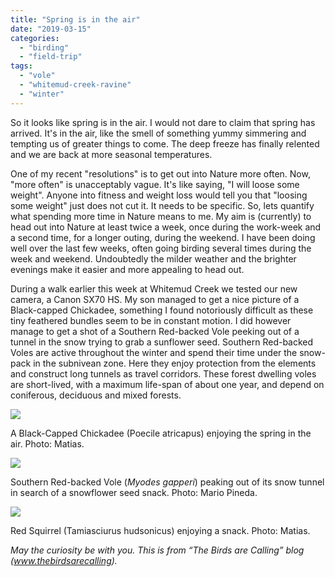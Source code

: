 ```yaml
---
title: "Spring is in the air"
date: "2019-03-15"
categories: 
  - "birding"
  - "field-trip"
tags: 
  - "vole"
  - "whitemud-creek-ravine"
  - "winter"
---
```


So it looks like spring is in the air. I would not dare to claim that spring has arrived. It's in the air, like the smell of something yummy simmering and tempting us of greater things to come. The deep freeze has finally relented and we are back at more seasonal temperatures.

One of my recent "resolutions" is to get out into Nature more often. Now, "more often" is unacceptably vague. It's like saying, "I will loose some weight". Anyone into fitness and weight loss would tell you that "loosing some weight" just does not cut it. It needs to be specific. So, lets quantify what spending more time in Nature means to me. My aim is (currently) to head out into Nature at least twice a week, once during the work-week and a second time, for a longer outing, during the weekend. I have been doing well over the last few weeks, often going birding several times during the week and weekend. Undoubtedly the milder weather and the brighter evenings make it easier and more appealing to head out.

During a walk earlier this week at Whitemud Creek we tested our new camera, a Canon SX70 HS. My son managed to get a nice picture of a Black-capped Chickadee, something I found notoriously difficult as these tiny feathered bundles seem to be in constant motion. I did however manage to get a shot of a Southern Red-backed Vole peeking out of a tunnel in the snow trying to grab a sunflower seed. Southern Red-backed Voles are active throughout the winter and spend their time under the snow-pack in the subnivean zone. Here they enjoy protection from the elements  and construct long tunnels as travel corridors. These forest dwelling voles are short-lived, with a maximum life-span of about one year, and depend on coniferous, deciduous and mixed forests. 

![](https://thebirdsarecallingandimustgo.files.wordpress.com/2019/03/47320495172_71ca987c6c_z.jpg?w=640)

A Black-Capped Chickadee (Poecile atricapus) enjoying the spring in the air. Photo: Matias.

![](https://thebirdsarecallingandimustgo.files.wordpress.com/2019/03/47329285652_b9d2aae2fa_z.jpg?w=640)

Southern Red-backed Vole (_Myodes gapperi_) peaking out of its snow tunnel in search of a snowflower seed snack. Photo: Mario Pineda.

![](https://thebirdsarecallingandimustgo.files.wordpress.com/2019/03/32448671357_a4172015e0_z.jpg?w=640)

Red Squirrel (Tamiasciurus hudsonicus) enjoying a snack. Photo: Matias.

_May the curiosity be with you. This is from “The Birds are Calling” blog (www.thebirdsarecalling)._
